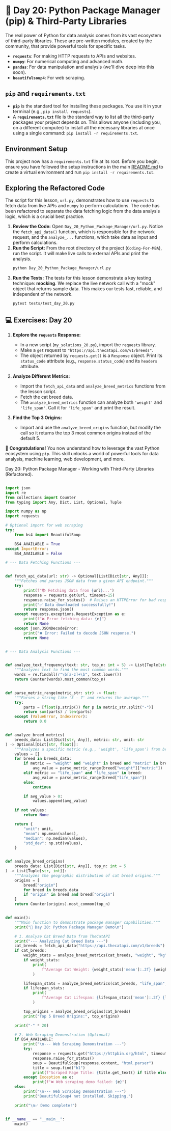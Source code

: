 # 📘 Day 20: Python Package Manager (pip) & Third-Party Libraries

The real power of Python for data analysis comes from its vast ecosystem of third-party libraries. These are pre-written modules, created by the community, that provide powerful tools for specific tasks.

- **`requests`**: For making HTTP requests to APIs and websites.
- **`numpy`**: For numerical computing and advanced math.
- **`pandas`**: For data manipulation and analysis (we'll dive deep into this soon).
- **`beautifulsoup4`**: For web scraping.

## `pip` and `requirements.txt`

- **`pip`** is the standard tool for installing these packages. You use it in your terminal (e.g., `pip install requests`).
- A **`requirements.txt`** file is the standard way to list all the third-party packages your project depends on. This allows anyone (including you, on a different computer) to install all the necessary libraries at once using a single command: `pip install -r requirements.txt`.

## Environment Setup

This project now has a `requirements.txt` file at its root. Before you begin, ensure you have followed the setup instructions in the main [README.md](../../README.md) to create a virtual environment and run `pip install -r requirements.txt`.

## Exploring the Refactored Code

The script for this lesson, `url.py`, demonstrates how to use `requests` to fetch data from live APIs and `numpy` to perform calculations. The code has been refactored to separate the data fetching logic from the data analysis logic, which is a crucial best practice.

1. **Review the Code:** Open `Day_20_Python_Package_Manager/url.py`. Notice the `fetch_api_data()` function, which is responsible for the network request, and the `analyze_...` functions, which take data as input and perform calculations.
1. **Run the Script:** From the root directory of the project (`Coding-For-MBA`), run the script. It will make live calls to external APIs and print the analysis.
   ```bash
   python Day_20_Python_Package_Manager/url.py
   ```
1. **Run the Tests:** The tests for this lesson demonstrate a key testing technique: **mocking**. We replace the live network call with a "mock" object that returns sample data. This makes our tests fast, reliable, and independent of the network.
   ```bash
   pytest tests/test_day_20.py
   ```

## 💻 Exercises: Day 20

1. **Explore the `requests` Response:**

   - In a new script (`my_solutions_20.py`), import the `requests` library.
   - Make a `get` request to `"https://api.thecatapi.com/v1/breeds"`.
   - The object returned by `requests.get()` is a `Response` object. Print its `status_code` attribute (e.g., `response.status_code`) and its `headers` attribute.

1. **Analyze Different Metrics:**

   - Import the `fetch_api_data` and `analyze_breed_metrics` functions from the lesson script.
   - Fetch the cat breed data.
   - The `analyze_breed_metrics` function can analyze both `'weight'` and `'life_span'`. Call it for `'life_span'` and print the result.

1. **Find the Top 3 Origins:**

   - Import and use the `analyze_breed_origins` function, but modify the call so it returns the top 3 most common origins instead of the default 5.

🎉 **Congratulations!** You now understand how to leverage the vast Python ecosystem using `pip`. This skill unlocks a world of powerful tools for data analysis, machine learning, web development, and more.

Day 20: Python Package Manager - Working with Third-Party Libraries (Refactored).

```python

import json
import re
from collections import Counter
from typing import Any, Dict, List, Optional, Tuple

import numpy as np
import requests

# Optional import for web scraping
try:
    from bs4 import BeautifulSoup

    BS4_AVAILABLE = True
except ImportError:
    BS4_AVAILABLE = False

# --- Data Fetching Functions ---


def fetch_api_data(url: str) -> Optional[List[Dict[str, Any]]]:
    """Fetches and parses JSON data from a given API endpoint."""
    try:
        print(f"📚 Fetching data from {url}...")
        response = requests.get(url, timeout=15)
        response.raise_for_status()  # Raises an HTTPError for bad responses (4xx or 5xx)
        print("✅ Data downloaded successfully!")
        return response.json()
    except requests.exceptions.RequestException as e:
        print(f"❌ Error fetching data: {e}")
        return None
    except json.JSONDecodeError:
        print("❌ Error: Failed to decode JSON response.")
        return None


# --- Data Analysis Functions ---


def analyze_text_frequency(text: str, top_n: int = 5) -> List[Tuple[str, int]]:
    """Analyzes text to find the most common words."""
    words = re.findall(r"\b[a-z]+\b", text.lower())
    return Counter(words).most_common(top_n)


def parse_metric_range(metric_str: str) -> float:
    """Parses a string like '3 - 7' and returns the average."""
    try:
        parts = [float(p.strip()) for p in metric_str.split("-")]
        return sum(parts) / len(parts)
    except (ValueError, IndexError):
        return 0.0


def analyze_breed_metrics(
    breeds_data: List[Dict[str, Any]], metric: str, unit: str
) -> Optional[Dict[str, float]]:
    """Analyzes a specific metric (e.g., 'weight', 'life_span') from breed data."""
    values = []
    for breed in breeds_data:
        if metric == "weight" and "weight" in breed and "metric" in breed["weight"]:
            avg_value = parse_metric_range(breed["weight"]["metric"])
        elif metric == "life_span" and "life_span" in breed:
            avg_value = parse_metric_range(breed["life_span"])
        else:
            continue

        if avg_value > 0:
            values.append(avg_value)

    if not values:
        return None

    return {
        "unit": unit,
        "mean": np.mean(values),
        "median": np.median(values),
        "std_dev": np.std(values),
    }


def analyze_breed_origins(
    breeds_data: List[Dict[str, Any]], top_n: int = 5
) -> List[Tuple[str, int]]:
    """Analyzes the geographic distribution of cat breed origins."""
    origins = [
        breed["origin"]
        for breed in breeds_data
        if "origin" in breed and breed["origin"]
    ]
    return Counter(origins).most_common(top_n)


def main():
    """Main function to demonstrate package manager capabilities."""
    print("🚀 Day 20: Python Package Manager Demo\n")

    # 1. Analyze Cat Breed Data from TheCatAPI
    print("--- Analyzing Cat Breed Data ---")
    cat_breeds = fetch_api_data("https://api.thecatapi.com/v1/breeds")
    if cat_breeds:
        weight_stats = analyze_breed_metrics(cat_breeds, "weight", "kg")
        if weight_stats:
            print(
                f"Average Cat Weight: {weight_stats['mean']:.2f} {weight_stats['unit']}"
            )

        lifespan_stats = analyze_breed_metrics(cat_breeds, "life_span", "years")
        if lifespan_stats:
            print(
                f"Average Cat Lifespan: {lifespan_stats['mean']:.2f} {lifespan_stats['unit']}"
            )

        top_origins = analyze_breed_origins(cat_breeds)
        print("Top 5 Breed Origins:", top_origins)

    print("-" * 20)

    # 2. Web Scraping Demonstration (Optional)
    if BS4_AVAILABLE:
        print("\n--- Web Scraping Demonstration ---")
        try:
            response = requests.get("https://httpbin.org/html", timeout=10)
            response.raise_for_status()
            soup = BeautifulSoup(response.content, "html.parser")
            title = soup.find("h1")
            print(f"Scraped Page Title: {title.get_text() if title else 'Not Found'}")
        except Exception as e:
            print(f"❌ Web scraping demo failed: {e}")
    else:
        print("\n--- Web Scraping Demonstration ---")
        print("BeautifulSoup4 not installed. Skipping.")

    print("\n✅ Demo complete!")


if __name__ == "__main__":
    main()

```
